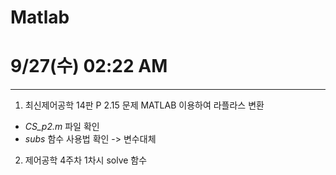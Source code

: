 # Matlab

# 9/27(수) 02:22 AM 
--- 
1. 최신제어공학 14판 P 2.15 문제 MATLAB 이용하여 라플라스 변환  
* *CS_p2.m* 파일 확인
* *subs* 함수 사용법 확인 -> 변수대체
2. 제어공학 4주차 1차시 solve 함수 
